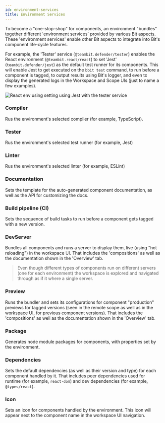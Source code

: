 ```yaml
---
id: environment-services
title: Environment Services
---
```


To become a "one-stop-shop" for components, an environment "bundles" together different 'environment services` provided by various Bit aspects. These 'environment services' enable other Bit aspects to integrate into Bit's component life-cycle features. 

For example, the 'Tester' service (`@teambit.defender/tester`) enables the React environment (`@teambit.react/react`) to set 'Jest' (`teambit.defender/jest`) as the default test runner for its components. This will enable Jest to get executed on the `bbit test` command, to run before a component is tagged, to output results using Bit's logger, and even to display the generated logs in the Workspace and Scope UIs (just to name a few examples).

![React env using setting using Jest with the tester service](/img/react_env_ex.png)
### Compiler
Rus the environment's selected compiler  (for example, TypeScript).
### Tester
Rus the environment's selected test runner (for example, Jest)
### Linter
Rus the environment's selected linter (for example, ESLint)
### Documentation
Sets the template for the auto-generated component documentation, as well as the API for customizing the docs.
### Build pipeline (CI)
Sets the sequence of build tasks to run before a component gets tagged with a new version.
### DevServer
Bundles all components and runs a server to display them, live (using "hot reloading") in the workspace UI. That includes the 'compositions' as well as the documentation shown in the 'Overview' tab.
> Even though different types of components run on different servers (one for each environment) the workspace is explored and navigated through as if it where a single server.
### Preview
Runs the bundler and sets its configurations for component "production" previews for tagged versions (seen in the remote scope as well as in the workspace UI, for previous component versions). That includes the 'compositions' as well as the documentation shown in the 'Overview' tab.
### Package
Generates node module packages for components, with properties set by the environment.
### Dependencies
Sets the default dependencies (as well as their version and type) for each component handled by it. That includes peer dependencies used for runtime (for example, `react-dom`) and dev dependencies (for example, `@types/react`).
### Icon
Sets an icon for components handled by the environment. This icon will appear next to the component name in the workspace UI navigation.